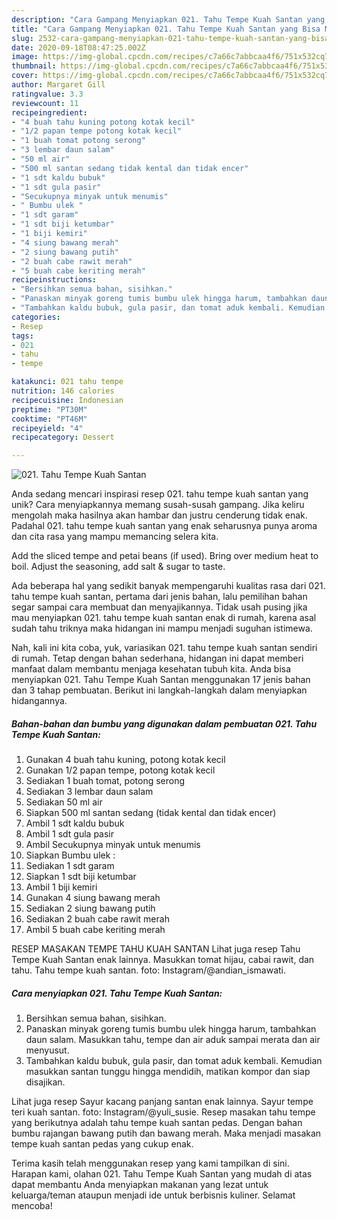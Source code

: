 ```yaml
---
description: "Cara Gampang Menyiapkan 021. Tahu Tempe Kuah Santan yang Bisa Manjain Lidah"
title: "Cara Gampang Menyiapkan 021. Tahu Tempe Kuah Santan yang Bisa Manjain Lidah"
slug: 2532-cara-gampang-menyiapkan-021-tahu-tempe-kuah-santan-yang-bisa-manjain-lidah
date: 2020-09-18T08:47:25.002Z
image: https://img-global.cpcdn.com/recipes/c7a66c7abbcaa4f6/751x532cq70/021-tahu-tempe-kuah-santan-foto-resep-utama.jpg
thumbnail: https://img-global.cpcdn.com/recipes/c7a66c7abbcaa4f6/751x532cq70/021-tahu-tempe-kuah-santan-foto-resep-utama.jpg
cover: https://img-global.cpcdn.com/recipes/c7a66c7abbcaa4f6/751x532cq70/021-tahu-tempe-kuah-santan-foto-resep-utama.jpg
author: Margaret Gill
ratingvalue: 3.3
reviewcount: 11
recipeingredient:
- "4 buah tahu kuning potong kotak kecil"
- "1/2 papan tempe potong kotak kecil"
- "1 buah tomat potong serong"
- "3 lembar daun salam"
- "50 ml air"
- "500 ml santan sedang tidak kental dan tidak encer"
- "1 sdt kaldu bubuk"
- "1 sdt gula pasir"
- "Secukupnya minyak untuk menumis"
- " Bumbu ulek "
- "1 sdt garam"
- "1 sdt biji ketumbar"
- "1 biji kemiri"
- "4 siung bawang merah"
- "2 siung bawang putih"
- "2 buah cabe rawit merah"
- "5 buah cabe keriting merah"
recipeinstructions:
- "Bersihkan semua bahan, sisihkan."
- "Panaskan minyak goreng tumis bumbu ulek hingga harum, tambahkan daun salam. Masukkan tahu, tempe dan air aduk sampai merata dan air menyusut."
- "Tambahkan kaldu bubuk, gula pasir, dan tomat aduk kembali. Kemudian masukkan santan tunggu hingga mendidih, matikan kompor dan siap disajikan."
categories:
- Resep
tags:
- 021
- tahu
- tempe

katakunci: 021 tahu tempe 
nutrition: 146 calories
recipecuisine: Indonesian
preptime: "PT30M"
cooktime: "PT46M"
recipeyield: "4"
recipecategory: Dessert

---
```



![021. Tahu Tempe Kuah Santan](https://img-global.cpcdn.com/recipes/c7a66c7abbcaa4f6/751x532cq70/021-tahu-tempe-kuah-santan-foto-resep-utama.jpg)

Anda sedang mencari inspirasi resep 021. tahu tempe kuah santan yang unik? Cara menyiapkannya memang susah-susah gampang. Jika keliru mengolah maka hasilnya akan hambar dan justru cenderung tidak enak. Padahal 021. tahu tempe kuah santan yang enak seharusnya punya aroma dan cita rasa yang mampu memancing selera kita.

Add the sliced tempe and petai beans (if used). Bring over medium heat to boil. Adjust the seasoning, add salt &amp; sugar to taste.

Ada beberapa hal yang sedikit banyak mempengaruhi kualitas rasa dari 021. tahu tempe kuah santan, pertama dari jenis bahan, lalu pemilihan bahan segar sampai cara membuat dan menyajikannya. Tidak usah pusing jika mau menyiapkan 021. tahu tempe kuah santan enak di rumah, karena asal sudah tahu triknya maka hidangan ini mampu menjadi suguhan istimewa.


Nah, kali ini kita coba, yuk, variasikan 021. tahu tempe kuah santan sendiri di rumah. Tetap dengan bahan sederhana, hidangan ini dapat memberi manfaat dalam membantu menjaga kesehatan tubuh kita. Anda bisa menyiapkan 021. Tahu Tempe Kuah Santan menggunakan 17 jenis bahan dan 3 tahap pembuatan. Berikut ini langkah-langkah dalam menyiapkan hidangannya.

<!--inarticleads1-->

##### Bahan-bahan dan bumbu yang digunakan dalam pembuatan 021. Tahu Tempe Kuah Santan:

1. Gunakan 4 buah tahu kuning, potong kotak kecil
1. Gunakan 1/2 papan tempe, potong kotak kecil
1. Sediakan 1 buah tomat, potong serong
1. Sediakan 3 lembar daun salam
1. Sediakan 50 ml air
1. Siapkan 500 ml santan sedang (tidak kental dan tidak encer)
1. Ambil 1 sdt kaldu bubuk
1. Ambil 1 sdt gula pasir
1. Ambil Secukupnya minyak untuk menumis
1. Siapkan  Bumbu ulek :
1. Sediakan 1 sdt garam
1. Siapkan 1 sdt biji ketumbar
1. Ambil 1 biji kemiri
1. Gunakan 4 siung bawang merah
1. Sediakan 2 siung bawang putih
1. Sediakan 2 buah cabe rawit merah
1. Ambil 5 buah cabe keriting merah


RESEP MASAKAN TEMPE TAHU KUAH SANTAN Lihat juga resep Tahu Tempe Kuah Santan enak lainnya. Masukkan tomat hijau, cabai rawit, dan tahu. Tahu tempe kuah santan. foto: Instagram/@andian_ismawati. 

<!--inarticleads2-->

##### Cara menyiapkan 021. Tahu Tempe Kuah Santan:

1. Bersihkan semua bahan, sisihkan.
1. Panaskan minyak goreng tumis bumbu ulek hingga harum, tambahkan daun salam. Masukkan tahu, tempe dan air aduk sampai merata dan air menyusut.
1. Tambahkan kaldu bubuk, gula pasir, dan tomat aduk kembali. Kemudian masukkan santan tunggu hingga mendidih, matikan kompor dan siap disajikan.


Lihat juga resep Sayur kacang panjang santan enak lainnya. Sayur tempe teri kuah santan. foto: Instagram/@yuli_susie. Resep masakan tahu tempe yang berikutnya adalah tahu tempe kuah santan pedas. Dengan bahan bumbu rajangan bawang putih dan bawang merah. Maka menjadi masakan tempe kuah santan pedas yang cukup enak. 

Terima kasih telah menggunakan resep yang kami tampilkan di sini. Harapan kami, olahan 021. Tahu Tempe Kuah Santan yang mudah di atas dapat membantu Anda menyiapkan makanan yang lezat untuk keluarga/teman ataupun menjadi ide untuk berbisnis kuliner. Selamat mencoba!
